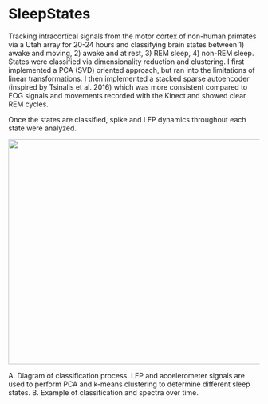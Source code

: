 # SleepStates

Tracking intracortical signals from the motor cortex of non-human primates via a Utah array for 20-24 hours and classifying brain states between 1) awake and moving, 2) awake and at rest, 3) REM sleep, 4) non-REM sleep. States were classified via dimensionality reduction and clustering. I first implemented a PCA (SVD) oriented approach, but ran into the limitations of linear transformations. I then implemented a stacked sparse autoencoder (inspired by Tsinalis et al. 2016) which was more consistent compared to EOG signals and movements recorded with the Kinect and showed clear REM cycles. 

Once the states are classified, spike and LFP dynamics throughout each state were analyzed.  

<p align="center">
  <img width="645" height="450" src="https://github.com/richyyun/SleepStates/blob/main/Classification.png">
</p>

A. Diagram of classification process. LFP and accelerometer signals are used to perform PCA and k-means clustering to determine different sleep states. B. Example of classification and spectra over time.
